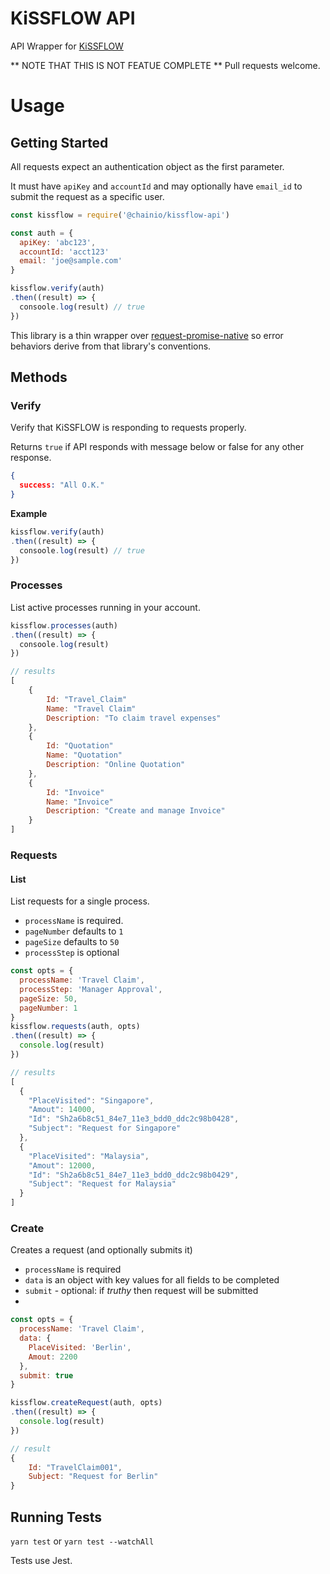 # KiSSFLOW API

API Wrapper for [KiSSFLOW](https://help.kissflow.com/tips-and-tricks/api-documentation/rest-api-points)

** NOTE THAT THIS IS NOT FEATUE COMPLETE ** Pull requests welcome.

# Usage

## Getting Started

All requests expect an authentication object as the first parameter.

It must have `apiKey` and `accountId` and may optionally have `email_id` to submit the request as a specific user.

```javascript
const kissflow = require('@chainio/kissflow-api')

const auth = {
  apiKey: 'abc123',
  accountId: 'acct123'
  email: 'joe@sample.com'
}

kissflow.verify(auth)
.then((result) => {
  consoole.log(result) // true
})

```

This library is a thin wrapper over [request-promise-native](https://github.com/request/request-promise-native)
so error behaviors derive from that library's conventions.

## Methods

### Verify

Verify that KiSSFLOW is responding to requests properly.

Returns `true` if API responds with message below or false for any other response.


```json
{
  success: "All O.K."
}
```

**Example**

```javascript
kissflow.verify(auth)
.then((result) => {
  consoole.log(result) // true
})
```

### Processes

List active processes running in your account.

```javascript
kissflow.processes(auth)
.then((result) => {
  consoole.log(result)
})

// results
[
    {
        Id: "Travel_Claim"
        Name: "Travel Claim"
        Description: "To claim travel expenses"
    },
    {
        Id: "Quotation"
        Name: "Quotation"
        Description: "Online Quotation"
    },
    {
        Id: "Invoice"
        Name: "Invoice"
        Description: "Create and manage Invoice"
    }
]
```

### Requests

#### List

List requests for a single process.

* `processName` is required.
* `pageNumber` defaults to `1`
* `pageSize` defaults to `50`
* `processStep` is optional

```javascript
const opts = {
  processName: 'Travel Claim',
  processStep: 'Manager Approval',
  pageSize: 50,
  pageNumber: 1
}
kissflow.requests(auth, opts)
.then((result) => {
  console.log(result)
})

// results
[
  {
    "PlaceVisited": "Singapore",
    "Amout": 14000,
    "Id": "Sh2a6b8c51_84e7_11e3_bdd0_ddc2c98b0428",
    "Subject": "Request for Singapore"
  },
  {
    "PlaceVisited": "Malaysia",
    "Amout": 12000,
    "Id": "Sh2a6b8c51_84e7_11e3_bdd0_ddc2c98b0429",
    "Subject": "Request for Malaysia"
  }
]
```

### Create

Creates a request (and optionally submits it)

* `processName` is required
* `data` is an object with key values for all fields to be completed
* `submit` - optional: if *truthy* then request will be submitted
*

```javascript
const opts = {
  processName: 'Travel Claim',
  data: {
    PlaceVisited: 'Berlin',
    Amout: 2200
  },
  submit: true
}

kissflow.createRequest(auth, opts)
.then((result) => {
  console.log(result)
})

// result
{
    Id: "TravelClaim001",
    Subject: "Request for Berlin"
}
```

## Running Tests

`yarn test` or `yarn test --watchAll`

Tests use Jest.